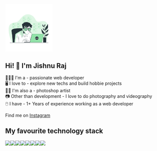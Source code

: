 <img src="https://github.com/Jishnu-Dev/ABOUT-ME/raw/main/jishnu.svg" alt="Jishnu Raj" style="width: 30%;">

<h2>Hi! 👋  I'm Jishnu Raj</h2>

<p>🧑🏻‍🦱 I'm a - passionate web developer<br />
🖥️ I love to - explore new techs and build hobbie projects<br />
👨‍🎨 I'm also a - photoshop artist<br />
📷 Other than development - I love to do photography and videography <br />
🖱️ I have - 1+ Years of experience working as a web developer<p/>
<p>Find me on <a href="https://www.instagram.com/plutokyd/">Instagram</a></p>

<h2> My favourite technology stack </h2>
<div style="display: flex;">
<img src="https://img.icons8.com/color/48/000000/html-5.png"/>
<img src="https://img.icons8.com/color/48/000000/sass.png"/>
<img src="https://img.icons8.com/color-glass/48/000000/github.png"/>
<img src="https://img.icons8.com/color/48/000000/vue-js.png"/>
<img src="https://img.icons8.com/color/48/000000/javascript--v1.png"/>
<img src="https://img.icons8.com/color/48/000000/visual-studio-code-2019.png"/>
<img src="https://img.icons8.com/color/48/000000/bootstrap.png"/>
<img src="https://img.icons8.com/color-glass/50/000000/adobe-photoshop.png"/>
</div>

